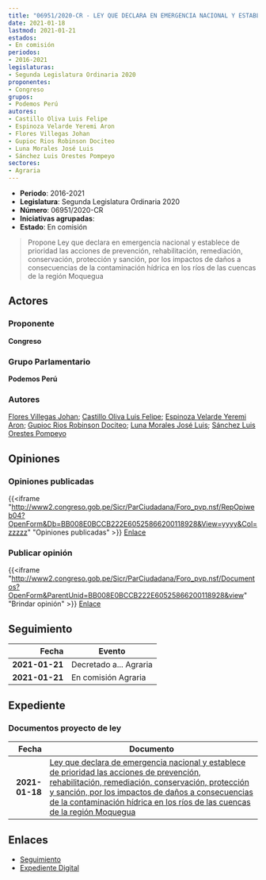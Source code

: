 ```yaml
---
title: "06951/2020-CR - LEY QUE DECLARA EN EMERGENCIA NACIONAL Y ESTABLECE DE PRIORIDAD LAS ACCIONES DE PREVENCIÓN, REHABILITACIÓN, REMEDIACIÓN, CONSERVACIÓN, PROTECCIÓN Y SANCIÓN, POR LOS IMPACTOS DE DAÑOS A CONSECUENCIA DE LA CONTAMINACIÓN HÍDRICA EN LOS RÍOS DE LAS CUENCAS DE LA REGIÓN MOQUEGUA"
date: 2021-01-18
lastmod: 2021-01-21
estados:
- En comisión
periodos:
- 2016-2021
legislaturas:
- Segunda Legislatura Ordinaria 2020
proponentes:
- Congreso
grupos:
- Podemos Perú
autores:
- Castillo Oliva Luis Felipe
- Espinoza Velarde Yeremi Aron
- Flores Villegas Johan
- Gupioc Rios Robinson Dociteo
- Luna Morales José Luis
- Sánchez Luis Orestes Pompeyo
sectores:
- Agraria
---
```

- **Periodo**: 2016-2021
- **Legislatura**: Segunda Legislatura Ordinaria 2020
- **Número**: 06951/2020-CR
- **Iniciativas agrupadas**: 
- **Estado**: En comisión

> Propone Ley que declara en emergencia nacional y establece de prioridad las acciones de prevención, rehabilitación, remediación, conservación, protección y sanción, por los impactos de daños a consecuencias de la contaminación hídrica en los ríos de las cuencas de la región Moquegua


## Actores

### Proponente

**Congreso**

### Grupo Parlamentario

**Podemos Perú**

### Autores

[Flores Villegas Johan](mailto:mailto:jfloresv@congreso.gob.pe); [Castillo Oliva Luis Felipe](mailto:mailto:lcastilloo@congreso.gob.pe); [Espinoza Velarde Yeremi Aron](mailto:mailto:yespinoza@congreso.gob.pe); [Gupioc Rios Robinson Dociteo](mailto:mailto:rgupioc@congreso.gob.pe); [Luna Morales José Luis](mailto:mailto:jlunam@congreso.gob.pe); [Sánchez Luis Orestes Pompeyo](mailto:mailto:osanchez@congreso.gob.pe)

## Opiniones

### Opiniones publicadas

{{<iframe "http://www2.congreso.gob.pe/Sicr/ParCiudadana/Foro_pvp.nsf/RepOpiweb04?OpenForm&Db=BB008E0BCCB222E60525866200118928&View=yyyy&Col=zzzzz" "Opiniones publicadas" >}}
[Enlace](http://www2.congreso.gob.pe/Sicr/ParCiudadana/Foro_pvp.nsf/RepOpiweb04?OpenForm&Db=BB008E0BCCB222E60525866200118928&View=yyyy&Col=zzzzz)

### Publicar opinión

{{<iframe "http://www2.congreso.gob.pe/Sicr/ParCiudadana/Foro_pvp.nsf/Documentos?OpenForm&ParentUnid=BB008E0BCCB222E60525866200118928&view" "Brindar opinión" >}}
[Enlace](http://www2.congreso.gob.pe/Sicr/ParCiudadana/Foro_pvp.nsf/Documentos?OpenForm&ParentUnid=BB008E0BCCB222E60525866200118928&view)


## Seguimiento

| Fecha | Evento |
|------:|--------|
| **2021-01-21** | Decretado a... Agraria |
| **2021-01-21** | En comisión Agraria |

## Expediente

### Documentos proyecto de ley

| Fecha | Documento |
|------:|-----------|
| **2021-01-18** | [Ley que declara de emergencia nacional y establece de prioridad las acciones de prevención, rehabilitación, remediación, conservación, protección y sanción, por los impactos de daños a consecuencias de la contaminación hídrica en los ríos de las cuencas de la región Moquegua](https://leyes.congreso.gob.pe/Documentos/2016_2021/Proyectos_de_Ley_y_de_Resoluciones_Legislativas/PL06951-20200118.pdf) |

## Enlaces

- [Seguimiento](http://www2.congreso.gob.pe/Sicr/TraDocEstProc/CLProLey2016.nsf/f7fff46988ca05b1052578e100829cc7/f4231a56c059943405258662005c1336?OpenDocument)
- [Expediente Digital](http://www2.congreso.gob.pe/Sicr/TraDocEstProc/Expvirt_2011.nsf/visbusqptramdoc1621/06951?opendocument)

